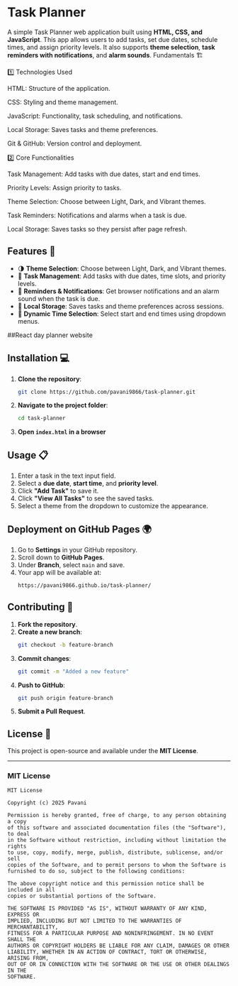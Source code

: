 
# Task Planner

A simple Task Planner web application built using **HTML, CSS, and JavaScript**. This app allows users to add tasks, set due dates, schedule times, and assign priority levels. It also supports **theme selection**, **task reminders with notifications**, and **alarm sounds**.
Fundamentals 🏗️

1️⃣ Technologies Used

HTML: Structure of the application.

CSS: Styling and theme management.

JavaScript: Functionality, task scheduling, and notifications.

Local Storage: Saves tasks and theme preferences.

Git & GitHub: Version control and deployment.

2️⃣ Core Functionalities

Task Management: Add tasks with due dates, start and end times.

Priority Levels: Assign priority to tasks.

Theme Selection: Choose between Light, Dark, and Vibrant themes.

Task Reminders: Notifications and alarms when a task is due.

Local Storage: Saves tasks so they persist after page refresh.

## Features 🚀

- 🌗 **Theme Selection**: Choose between Light, Dark, and Vibrant themes.
- 📝 **Task Management**: Add tasks with due dates, time slots, and priority levels.
- 🔔 **Reminders & Notifications**: Get browser notifications and an alarm sound when the task is due.
- 💾 **Local Storage**: Saves tasks and theme preferences across sessions.
- 📅 **Dynamic Time Selection**: Select start and end times using dropdown menus.
  
##React day planner website



## Installation 💻

1. **Clone the repository**:
   ```sh
   git clone https://github.com/pavani9866/task-planner.git
   ```
2. **Navigate to the project folder**:
   ```sh
   cd task-planner
   ```
3. **Open `index.html` in a browser**

## Usage 📋

1. Enter a task in the text input field.
2. Select a **due date**, **start time**, and **priority level**.
3. Click **"Add Task"** to save it.
4. Click **"View All Tasks"** to see the saved tasks.
5. Select a theme from the dropdown to customize the appearance.

## Deployment on GitHub Pages 🌍

1. Go to **Settings** in your GitHub repository.
2. Scroll down to **GitHub Pages**.
3. Under **Branch**, select `main` and save.
4. Your app will be available at:
   ```
   https://pavani9866.github.io/task-planner/
   ```

## Contributing 🤝

1. **Fork the repository**.
2. **Create a new branch**:
   ```sh
   git checkout -b feature-branch
   ```
3. **Commit changes**:
   ```sh
   git commit -m "Added a new feature"
   ```
4. **Push to GitHub**:
   ```sh
   git push origin feature-branch
   ```
5. **Submit a Pull Request**.

## License 📝

This project is open-source and available under the **MIT License**.

---

### MIT License

```
MIT License

Copyright (c) 2025 Pavani

Permission is hereby granted, free of charge, to any person obtaining a copy
of this software and associated documentation files (the "Software"), to deal
in the Software without restriction, including without limitation the rights
to use, copy, modify, merge, publish, distribute, sublicense, and/or sell
copies of the Software, and to permit persons to whom the Software is
furnished to do so, subject to the following conditions:

The above copyright notice and this permission notice shall be included in all
copies or substantial portions of the Software.

THE SOFTWARE IS PROVIDED "AS IS", WITHOUT WARRANTY OF ANY KIND, EXPRESS OR
IMPLIED, INCLUDING BUT NOT LIMITED TO THE WARRANTIES OF MERCHANTABILITY,
FITNESS FOR A PARTICULAR PURPOSE AND NONINFRINGEMENT. IN NO EVENT SHALL THE
AUTHORS OR COPYRIGHT HOLDERS BE LIABLE FOR ANY CLAIM, DAMAGES OR OTHER
LIABILITY, WHETHER IN AN ACTION OF CONTRACT, TORT OR OTHERWISE, ARISING FROM,
OUT OF OR IN CONNECTION WITH THE SOFTWARE OR THE USE OR OTHER DEALINGS IN THE
SOFTWARE.
```

